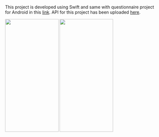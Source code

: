 This project is developed using Swift and same with questionnaire project for Android in this [link](https://github.com/gunawanasch/KuesionerAndroid). API for this project has been uploaded [here](https://github.com/gunawanasch/api_kuesioner).

<a href="url"><img src="https://teknoguna.com/assets/images/projects/ss_kuesioner_ios1.png" align="left" height="370" width="175" ></a>

<a href="url"><img src="https://teknoguna.com/assets/images/projects/ss_kuesioner_ios2.png" align="left" height="370" width="175" ></a>

